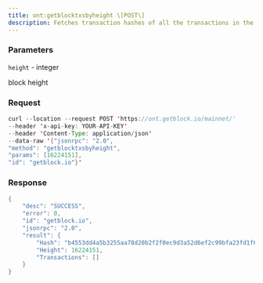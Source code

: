 ```yaml
---
title: ont:getblocktxsbyheight \[POST\]
description: Fetches transaction hashes of all the transactions in the block at agiven height.
---
```


### Parameters


`height` - integer

block height

### Request

``` java
curl --location --request POST 'https://ont.getblock.io/mainnet/' 
--header 'x-api-key: YOUR-API-KEY' 
--header 'Content-Type: application/json' 
--data-raw '{"jsonrpc": "2.0",
"method": "getblocktxsbyheight",
"params": [16224151],
"id": "getblock.io"}'
```

###  Response

``` java
{
    "desc": "SUCCESS",
    "error": 0,
    "id": "getblock.io",
    "jsonrpc": "2.0",
    "result": {
        "Hash": "b4553dd4a5b3255aa78d20b2f2f0ec9d3a52d6ef2c99bfa23fd1f67001d9dd8b",
        "Height": 16224151,
        "Transactions": []
    }
}
```


